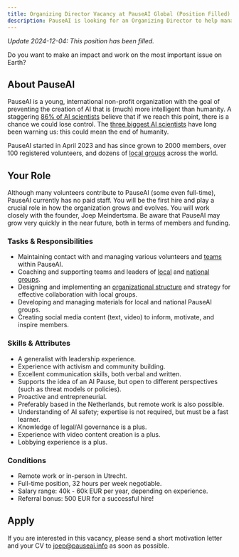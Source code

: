 ```yaml
---
title: Organizing Director Vacancy at PauseAI Global (Position Filled)
description: PauseAI is looking for an Organizing Director to help manage the organization and support local groups.
---
```


_Update 2024-12-04: This position has been filled._

Do you want to make an impact and work on the most important issue on Earth?

## About PauseAI

PauseAI is a young, international non-profit organization with the goal of preventing the creation of AI that is (much) more intelligent than humanity.
A staggering [86% of AI scientists](https://wiki.aiimpacts.org/ai_timelines/predictions_of_human-level_ai_timelines/ai_timeline_surveys/2023_expert_survey_on_progress_in_ai) believe that if we reach this point, there is a chance we could lose control.
The [three biggest AI scientists](https://twitter.com/PauseAI/status/1734641804245455017) have long been warning us: this could mean the end of humanity.

PauseAI started in April 2023 and has since grown to 2000 members, over 100 registered volunteers, and dozens of [local groups](/communities) across the world.

## Your Role

Although many volunteers contribute to PauseAI (some even full-time), PauseAI currently has no paid staff.
You will be the first hire and play a crucial role in how the organization grows and evolves.
You will work closely with the founder, Joep Meindertsma.
Be aware that PauseAI may grow very quickly in the near future, both in terms of members and funding.

### Tasks & Responsibilities

- Maintaining contact with and managing various volunteers and [teams](/teams) within PauseAI.
- Coaching and supporting teams and leaders of [local](/communities) and [national groups](/national-groups).
- Designing and implementing an [organizational structure](/organization) and strategy for effective collaboration with local groups.
- Developing and managing materials for local and national PauseAI groups.
- Creating social media content (text, video) to inform, motivate, and inspire members.

### Skills & Attributes

- A generalist with leadership experience.
- Experience with activism and community building.
- Excellent communication skills, both verbal and written.
- Supports the idea of an AI Pause, but open to different perspectives (such as threat models or policies).
- Proactive and entrepreneurial.
- Preferably based in the Netherlands, but remote work is also possible.
- Understanding of AI safety; expertise is not required, but must be a fast learner.
- Knowledge of legal/AI governance is a plus.
- Experience with video content creation is a plus.
- Lobbying experience is a plus.

### Conditions

- Remote work or in-person in Utrecht.
- Full-time position, 32 hours per week negotiable.
- Salary range: 40k - 60k EUR per year, depending on experience.
- Referral bonus: 500 EUR for a successful hire!

## Apply

If you are interested in this vacancy, please send a short motivation letter and your CV to [joep@pauseai.info](mailto:joep@pauseai.info) as soon as possible.
